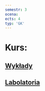 ```yaml
---
semestr: 3
ocena: 
ects: 4
typ: 'GK'
---
```


# Kurs:
## [Wykłady](/Notatki/Semestr%203/Logika%20uk%C5%82ad%C3%B3w%20cyfrowych/Wyk%C5%82ady/Wyk%C5%82ady.md)
## [Labolatoria](/Notatki/Semestr%203/Logika%20uk%C5%82ad%C3%B3w%20cyfrowych/Labolatoria/Labolatoria.md)